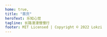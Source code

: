 ```yaml
---
home: true,
title: "首页"
heroText: 乐知心觉
tagline: 长路漫漫慢慢行
footer: MIT Licensed | Copyright © 2022 Lokzi
---
```

